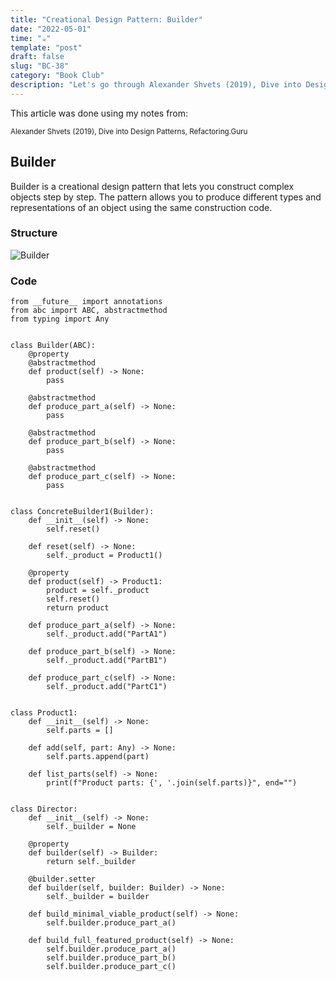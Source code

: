 ```yaml
---
title: "Creational Design Pattern: Builder"
date: "2022-05-01"
time: "☕️"
template: "post"
draft: false
slug: "BC-38"
category: "Book Club"
description: "Let's go through Alexander Shvets (2019), Dive into Design Patterns, Creational Deisgn Patterns"
---
```


This article was done using my notes from:

<sub>Alexander Shvets (2019), Dive into Design Patterns, Refactoring.Guru</sub>

##  Builder

Builder is a creational design pattern that lets you construct complex objects step by step. The pattern allows you to
produce different types and representations of an object using the same construction code.

### Structure 

![Builder](/media/architecture/builder-pattern.png)

### Code

```
from __future__ import annotations
from abc import ABC, abstractmethod
from typing import Any


class Builder(ABC):
    @property
    @abstractmethod
    def product(self) -> None:
        pass

    @abstractmethod
    def produce_part_a(self) -> None:
        pass

    @abstractmethod
    def produce_part_b(self) -> None:
        pass

    @abstractmethod
    def produce_part_c(self) -> None:
        pass


class ConcreteBuilder1(Builder):
    def __init__(self) -> None:
        self.reset()

    def reset(self) -> None:
        self._product = Product1()

    @property
    def product(self) -> Product1:
        product = self._product
        self.reset()
        return product

    def produce_part_a(self) -> None:
        self._product.add("PartA1")

    def produce_part_b(self) -> None:
        self._product.add("PartB1")

    def produce_part_c(self) -> None:
        self._product.add("PartC1")


class Product1:
    def __init__(self) -> None:
        self.parts = []

    def add(self, part: Any) -> None:
        self.parts.append(part)

    def list_parts(self) -> None:
        print(f"Product parts: {', '.join(self.parts)}", end="")


class Director:
    def __init__(self) -> None:
        self._builder = None

    @property
    def builder(self) -> Builder:
        return self._builder

    @builder.setter
    def builder(self, builder: Builder) -> None:
        self._builder = builder

    def build_minimal_viable_product(self) -> None:
        self.builder.produce_part_a()

    def build_full_featured_product(self) -> None:
        self.builder.produce_part_a()
        self.builder.produce_part_b()
        self.builder.produce_part_c()
```